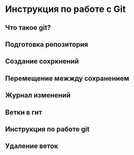 # Инструкция по работе с Git

## Что такое git?

## Подготовка репозитория

## Создание сохркнений

## Перемещение межжду сохранением

## Журнал изменений

## Ветки в гит

## Инструкция по работе git

## Удаление веток